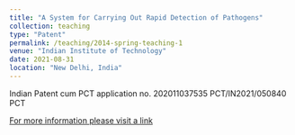 ```yaml
---
title: "A System for Carrying Out Rapid Detection of Pathogens"
collection: teaching
type: "Patent"
permalink: /teaching/2014-spring-teaching-1
venue: "Indian Institute of Technology"
date: 2021-08-31
location: "New Delhi, India"
---
```


Indian Patent cum PCT application no. 202011037535
PCT/IN2021/050840 PCT

[For more information please visit a link]([https://www.google.com](https://iprsearch.ipindia.gov.in/PublicSearch/PublicationSearch/ApplicationStatus)https://iprsearch.ipindia.gov.in/PublicSearch/PublicationSearch/ApplicationStatus)
